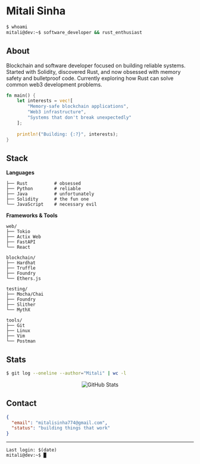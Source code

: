 # Mitali Sinha

```bash
$ whoami
mitali@dev:~$ software_developer && rust_enthusiast
```

## About

Blockchain and software developer focused on building reliable systems. Started with Solidity, discovered Rust, and now obsessed with memory safety and bulletproof code. Currently exploring how Rust can solve common web3 development problems.

```rust
fn main() {
    let interests = vec![
        "Memory-safe blockchain applications",
        "Web3 infrastructure",
        "Systems that don't break unexpectedly"
    ];
    
    println!("Building: {:?}", interests);
}
```

## Stack

**Languages**
```
├── Rust          # obsessed
├── Python        # reliable
├── Java          # unfortunately  
├── Solidity      # the fun one
└── JavaScript    # necessary evil
```

**Frameworks & Tools**
```
web/
├── Tokio
├── Actix Web
├── FastAPI
└── React

blockchain/
├── Hardhat
├── Truffle
├── Foundry
└── Ethers.js

testing/
├── Mocha/Chai
├── Foundry
├── Slither
└── MythX

tools/
├── Git
├── Linux
├── Vim
└── Postman
```

## Stats

```bash
$ git log --oneline --author="Mitali" | wc -l
```

<div align="center">

![GitHub Stats](https://github-readme-stats.vercel.app/api?username=Kayleexx&show_icons=true&theme=terminal&hide_border=true&bg_color=0a0a0a&title_color=00ff00&icon_color=00ff00&text_color=ffffff)

</div>

## Contact

```json
{
  "email": "mitalisinha774@gmail.com",
  "status": "building things that work"
}
```

---

```
Last login: $(date)
mitali@dev:~$ █
```
